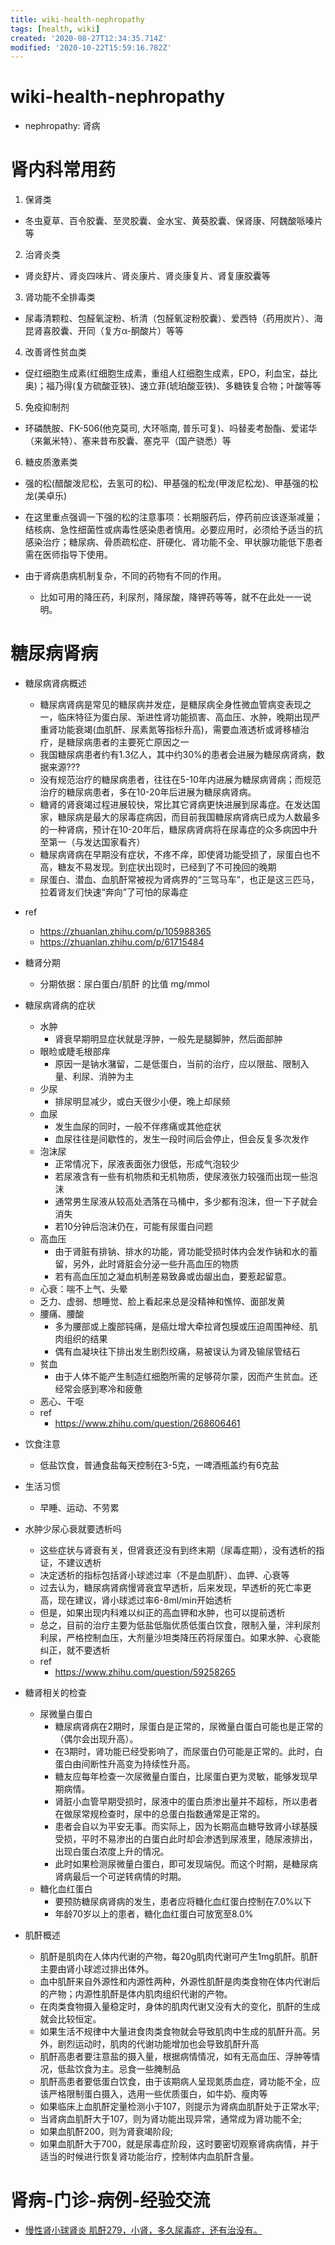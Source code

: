 ```yaml
---
title: wiki-health-nephropathy
tags: [health, wiki]
created: '2020-08-27T12:34:35.714Z'
modified: '2020-10-22T15:59:16.782Z'
---
```


# wiki-health-nephropathy

- nephropathy: 肾病

# 肾内科常用药

1. 保肾类
  - 冬虫夏草、百令胶囊、至灵胶囊、金水宝、黄葵胶囊、保肾康、阿魏酸哌嗪片等

2. 治肾炎类
  - 肾炎舒片、肾炎四味片、肾炎康片、肾炎康复片、肾复康胶囊等

3. 肾功能不全排毒类
  - 尿毒清颗粒、包醛氧淀粉、析清（包醛氧淀粉胶囊）、爱西特（药用炭片）、海昆肾喜胶囊、开同（复方α-酮酸片）等等

4. 改善肾性贫血类
  - 促红细胞生成素(红细胞生成素，重组人红细胞生成素，EPO，利血宝，益比奥)；福乃得(复方硫酸亚铁)、速立菲(琥珀酸亚铁)、多糖铁复合物；叶酸等等

5. 免疫抑制剂
  - 环磷酰胺、FK-506(他克莫司, 大环哌南, 普乐可复)、吗替麦考酚酯、爱诺华（来氟米特）、塞来昔布胶囊、塞克平（国产骁悉）等

6. 糖皮质激素类
  - 强的松(醋酸泼尼松，去氢可的松)、甲基强的松龙(甲泼尼松龙)、甲基强的松龙(美卓乐)
  - 在这里重点强调一下强的松的注意事项：长期服药后，停药前应该逐渐减量；结核病、急性细菌性或病毒性感染患者慎用。必要应用时，必须给予适当的抗感染治疗；糖尿病、骨质疏松症、肝硬化、肾功能不全、甲状腺功能低下患者需在医师指导下使用。

- 由于肾病患病机制复杂，不同的药物有不同的作用。
  - 比如可用的降压药，利尿剂，降尿酸，降钾药等等，就不在此处一一说明。

# 糖尿病肾病

- 糖尿病肾病概述
  - 糖尿病肾病是常见的糖尿病并发症，是糖尿病全身性微血管病变表现之一，临床特征为蛋白尿、渐进性肾功能损害、高血压、水肿，晚期出现严重肾功能衰竭(血肌酐、尿素氮等指标升高)，需要血液透析或肾移植治疗，是糖尿病患者的主要死亡原因之一
  - 我国糖尿病患者约有1.3亿人，其中约30%的患者会进展为糖尿病肾病，数据来源???
  - 没有规范治疗的糖尿病患者，往往在5-10年内进展为糖尿病肾病；而规范治疗的糖尿病患者，多在10-20年后进展为糖尿病肾病。
  - 糖肾的肾衰竭过程进展较快，常比其它肾病更快进展到尿毒症。在发达国家，糖尿病是最大的尿毒症病因，而目前我国糖尿病肾病已成为人数最多的一种肾病，预计在10-20年后，糖尿病肾病将在尿毒症的众多病因中升至第一（与发达国家看齐）
  - 糖尿病肾病在早期没有症状，不疼不痒，即使肾功能受损了，尿蛋白也不高，糖友不易发现。到症状出现时，已经到了不可挽回的晚期  
  - 尿蛋白、潜血、血肌酐常被视为肾病界的“三驾马车”，也正是这三匹马，拉着肾友们快速“奔向”了可怕的尿毒症
- ref
  - https://zhuanlan.zhihu.com/p/105988365
  - https://zhuanlan.zhihu.com/p/61715484

- 糖肾分期
  - 分期依据：尿白蛋白/肌酐 的比值 mg/mmol

- 糖尿病肾病的症状
  - 水肿
    - 肾衰早期明显症状就是浮肿，一般先是腿脚肿，然后面部肿
  - 眼睑或睫毛根部痒
    - 原因一是钠水潴留，二是低蛋白，当前的治疗，应以限盐、限制入量、利尿、消肿为主
  - 少尿
    - 排尿明显减少，或白天很少小便，晚上却尿频
  - 血尿
    - 发生血尿的同时，一般不伴疼痛或其他症状
    - 血尿往往是间歇性的，发生一段时间后会停止，但会反复多次发作
  - 泡沫尿
    - 正常情况下，尿液表面张力很低，形成气泡较少
    - 若尿液含有一些有机物质和无机物质，使尿液张力较强而出现一些泡沫
    - 通常男生尿液从较高处洒落在马桶中，多少都有泡沫，但一下子就会消失
    - 若10分钟后泡沫仍在，可能有尿蛋白问题
  - 高血压
    - 由于肾脏有排钠、排水的功能，肾功能受损时体内会发作钠和水的蓄留，另外，此时肾脏会分泌一些升高血压的物质
    - 若有高血压加之凝血机制差易致鼻或齿龈出血，要惹起留意。
  - 心衰：喘不上气、头晕
  - 乏力、虚弱、想睡觉、脸上看起来总是没精神和憔悴、面部发黄
  - 腰痛、腰酸
    - 多为腰部或上腹部钝痛，是癌灶增大牵拉肾包膜或压迫周围神经、肌肉组织的结果
    - 偶有血凝块往下排出发生剧烈绞痛，易被误认为肾及输尿管结石
  - 贫血
    - 由于人体不能产生制造红细胞所需的足够荷尔蒙，因而产生贫血。还经常会感到寒冷和疲惫
  - 恶心、干呕
  - ref
    - https://www.zhihu.com/question/268606461

- 饮食注意
  - 低盐饮食，普通食盐每天控制在3-5克，一啤酒瓶盖约有6克盐
- 生活习惯
  - 早睡、运动、不劳累

- 水肿少尿心衰就要透析吗
  - 这些症状与肾衰有关，但肾衰还没有到终末期（尿毒症期），没有透析的指证，不建议透析
  - 决定透析的指标包括肾小球滤过率（不是血肌酐）、血钾、心衰等
  - 过去认为，糖尿病肾病慢肾衰宜早透析，后来发现，早透析的死亡率更高，现在建议，肾小球滤过率6-8ml/min开始透析
  - 但是，如果出现内科难以纠正的高血钾和水肿，也可以提前透析
  - 总之，目前的治疗主要为低盐低脂优质低蛋白饮食，限制入量，泮利尿剂利尿，严格控制血压，大剂量沙坦类降压药将尿蛋白。如果水肿、心衰能纠正，就不要透析
  - ref 
    - https://www.zhihu.com/question/59258265

- 糖肾相关的检查
  - 尿微量白蛋白
    - 糖尿病肾病在2期时，尿蛋白是正常的，尿微量白蛋白可能也是正常的（偶尔会出现升高）。
    - 在3期时，肾功能已经受影响了，而尿蛋白仍可能是正常的。此时，白蛋白由间断性升高变为持续性升高。
    - 糖友应每年检查一次尿微量白蛋白，比尿蛋白更为灵敏，能够发现早期病情。
    - 肾脏小血管早期受损时，尿液中的蛋白质渗出量并不超标，所以患者在做尿常规检查时，尿中的总蛋白指数通常是正常的。
    - 患者会自以为平安无事。而实际上，因为长期高血糖导致肾小球基膜受损，平时不易渗出的白蛋白此时却会渗透到尿液里，随尿液排出，出现白蛋白浓度上升的情况。
    - 此时如果检测尿微量白蛋白，即可发现端倪。而这个时期，是糖尿病肾病最后一个可逆转病情的时期。
  - 糖化血红蛋白
    - 要预防糖尿病肾病的发生，患者应将糖化血红蛋白控制在7.0%以下
    - 年龄70岁以上的患者，糖化血红蛋白可放宽至8.0%

- 肌酐概述
  - 肌酐是肌肉在人体内代谢的产物，每20g肌肉代谢可产生1mg肌酐。肌酐主要由肾小球滤过排出体外。
  - 血中肌酐来自外源性和内源性两种，外源性肌酐是肉类食物在体内代谢后的产物；内源性肌酐是体内肌肉组织代谢的产物。
  - 在肉类食物摄入量稳定时，身体的肌肉代谢又没有大的变化，肌酐的生成就会比较恒定。
  - 如果生活不规律中大量进食肉类食物就会导致肌肉中生成的肌酐升高。另外，剧烈运动时，肌肉的代谢功能增加也会导致肌酐升高
  - 肌酐高患者要注意盐的摄入量，根据病情情况，如有无高血压、浮肿等情况，低盐饮食为主。忌食一些腌制品
  - 肌酐高患者要低蛋白饮食，由于该期病人呈现氮质血症，肾功能不全，应该严格限制蛋白摄入，选用一些优质蛋白，如牛奶、瘦肉等
  - 如果临床上血肌酐定量检测小于107，则提示为肾病血肌酐处于正常水平; 
  - 当肾病血肌酐大于107，则为肾功能出现异常，通常成为肾功能不全; 
  - 如果血肌酐200，则为肾衰竭阶段; 
  - 如果血肌酐大于700，就是尿毒症阶段，这时要密切观察肾病病情，并于适当的时候进行恢复肾功能治疗，控制体内血肌酐含量。

# 肾病-门诊-病例-经验交流

- [慢性肾小球肾炎 肌酐279，小肾，多久尿毒症，还有治没有。](https://www.haodf.com/doctorteam/flow_team_6465703513.htm)
